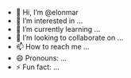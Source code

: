 - 👋 Hi, I’m @elonmar
- 👀 I’m interested in ...
- 🌱 I’m currently learning ...
- 💞️ I’m looking to collaborate on ...
- 📫 How to reach me ...
- 😄 Pronouns: ...
- ⚡ Fun fact: ...

<!---
elonmar/elonmar is a ✨ special ✨ repository because its `README.md` (this file) appears on your GitHub profile.
You can click the Preview link to take a look at your changes.
--->
